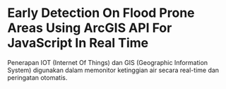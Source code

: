 # Early Detection On Flood Prone Areas Using ArcGIS API For JavaScript In Real Time
Penerapan IOT (Internet Of Things) dan GIS (Geographic Information System) digunakan dalam memonitor ketinggian air secara real-time dan peringatan otomatis.

